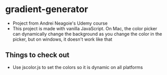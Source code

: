 # gradient-generator

- Project from Andrei Neagoie's Udemy course
- This project is made with vanilla JavaScript. On Mac, the color picker can dynamically change the background as you change the color in the picker, but on windows, it doesn't work like that

## Things to check out

- Use jscolor.js to set the colors so it is dynamic on all platforms
